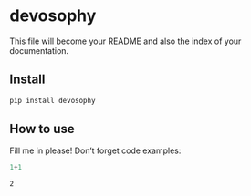 # devosophy

<!-- WARNING: THIS FILE WAS AUTOGENERATED! DO NOT EDIT! -->

This file will become your README and also the index of your
documentation.

## Install

``` sh
pip install devosophy
```

## How to use

Fill me in please! Don’t forget code examples:

``` python
1+1
```

    2
